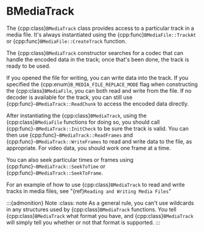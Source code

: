 # BMediaTrack

The {cpp:class}`BMediaTrack` class provides access to a particular track
in a media file. It's always instantiated using the
{cpp:func}`BMediaFile::TrackAt` or {cpp:func}`BMediaFile::CreateTrack`
function.

The {cpp:class}`BMediaTrack` constructor searches for a codec that can
handle the encoded data in the track; once that's been done, the track is
ready to be used.

If you opened the file for writing, you can write data into the track. If
you specified the {cpp:enum}`B_MEDIA_FILE_REPLACE_MODE` flag when
constructing the {cpp:class}`BMediaFile`, you can both read and write from
the file. If no decoder is available for the track, you can still use
{cpp:func}`~BMediaTrack::ReadChunk` to access the encoded data directly.

After instantiating the {cpp:class}`BMediaTrack`, using the
{cpp:class}`BMediaFile` functions for doing so, you should call
{cpp:func}`~BMediaTrack::InitCheck` to be sure the track is valid. You can
then use {cpp:func}`~BMediaTrack::ReadFrames` and
{cpp:func}`~BMediaTrack::WriteFrames` to read and write data to the file,
as appropriate. For video data, you should work one frame at a time.

You can also seek particular times or frames using
{cpp:func}`~BMediaTrack::SeekToTime` or
{cpp:func}`~BMediaTrack::SeekToFrame`.

For an example of how to use {cpp:class}`BMediaTrack` to read and write
tracks in media files, see "{ref}`Reading and Writing Media Files`"

:::{admonition} Note
:class: note
As a general rule, you can't use wildcards in any structures used by
{cpp:class}`BMediaTrack` functions. You tell {cpp:class}`BMediaTrack` what
format you have, and {cpp:class}`BMediaTrack` will simply tell you whether
or not that format is supported.
:::
